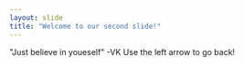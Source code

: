 ```yaml
---
layout: slide
title: "Welcome to our second slide!"
---
```

"Just believe in youeself" -VK
Use the left arrow to go back!
